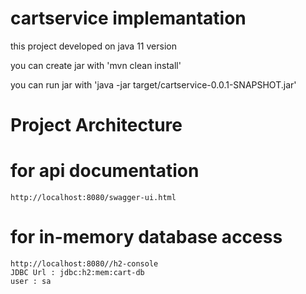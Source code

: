 # cartservice implemantation

this project developed on java 11 version

you can create jar with 'mvn clean install'

you can run jar with 'java -jar target/cartservice-0.0.1-SNAPSHOT.jar'

# Project Architecture

# for api documentation
    http://localhost:8080/swagger-ui.html

# for in-memory database access
    http://localhost:8080//h2-console
    JDBC Url : jdbc:h2:mem:cart-db
    user : sa